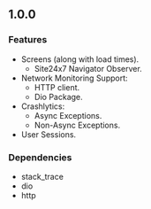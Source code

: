 ## 1.0.0

### Features
* Screens (along with load times).
    * Site24x7 Navigator Observer.
* Network Monitoring Support:
    * HTTP client.
    * Dio Package.
* Crashlytics:
    * Async Exceptions.
    * Non-Async Exceptions.
* User Sessions.

### Dependencies
* stack_trace
* dio
* http
